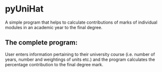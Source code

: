 # pyUniHat
A simple program that helps to calculate contributions of marks of individual modules in an academic year to the final degree.

## The complete program:

User enters information pertaining to their university course (i.e. number of years, number and weightings of units etc.) and the program calculates the percentage contribution to the final degree mark.
